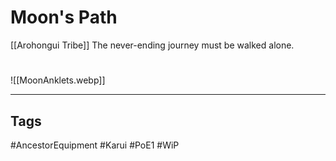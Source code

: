 # Moon's Path
[[Arohongui Tribe]]
The never-ending journey must be walked alone.

#
![[MoonAnklets.webp]]

---
## Tags
#AncestorEquipment
#Karui
#PoE1 
#WiP 
